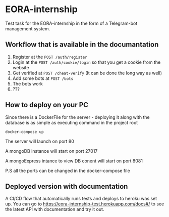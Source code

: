 # EORA-internship
Test task for the EORA-internship in the form of a Telegram-bot management system.

## Workflow that is available in the documantation

1. Register at the `POST /auth/register`
2. Login at the `POST /auth/cookie/login` so that you get a cookie from the website
3. Get verified at `POST /cheat-verify` (It can be done the long way as well)
4. Add some bots at `POST /bots`
5. The bots work
6. ???


## How to deploy on your PC
Since there is a DockerFile for the server - deploying it along with the database is as simple as executing command in the project root
```console
docker-compose up 
```
The server will launch on port 80

A mongoDB instance will start on port 27017

A mongoExpress intance to view DB conent will start on port 8081

P.S all the ports can be changed in the docker-compose file

## Deployed version with documentation
A CI/CD flow that automatically runs tests and deploys to heroku was set up.
You can go to https://eora-internship-test.herokuapp.com/docs#/ to see the latest API with documentation and try it out.
